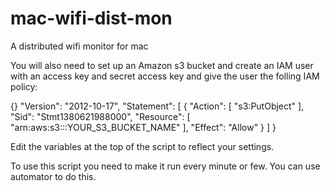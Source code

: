 mac-wifi-dist-mon
=================

A distributed wifi monitor for mac

You will also need to set up an Amazon s3 bucket and create an IAM user with an access key and secret access key and give the user the folling IAM policy:

{}
  "Version": "2012-10-17",
  "Statement": [
    {
      "Action": [
        "s3:PutObject"
      ],
      "Sid": "Stmt1380621988000",
      "Resource": [
        "arn:aws:s3:::YOUR_S3_BUCKET_NAME"
      ],
      "Effect": "Allow"
    }
  ]
}

Edit the variables at the top of the script to reflect your settings.

To use this script you need to make it run every minute or few. You can use automator to do this.